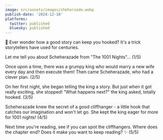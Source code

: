 ```yaml
---
image: src/assets/images/sheharzade.webp
publish-date: '2024-12-18'
platforms:
  twitter: published
  bluesky: published
---
```


🧵 Ever wonder how a good story can keep you hooked? It's a trick storytellers have used for centuries.

Let me tell you about Scheherazade from "The 1001 Nights"... (1/5)

Once upon a time, there was a grumpy king who would marry a new wife every day and then execute them! Then came Scheherazade, who had a clever plan. (2/5)

On her first night, she began telling the king a story. But just when it got really exciting, she stopped! "What happens next?" the king asked, totally hooked. (3/5)

Scheherazade knew the secret of a good cliffhanger - a little hook that catches our imagination and won't let go. She kept the king eager for more for 1001 nights! (4/5)

Next time you're reading, see if you can spot the cliffhangers. Where does the chapter end? Does it make you want to keep reading? ✨ (5/5)
